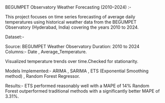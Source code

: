 BEGUMPET Observatory Weather Forecasting (2010–2024) :- 

This project focuses on time series forecasting of average daily temperatures using historical weather data from the BEGUMPET Observatory (Hyderabad, India) covering the years 2010 to 2024.

Dataset:-

Source: BEGUMPET Weather Observatory
Duration: 2010 to 2024
Columns:- Date , Average_Temperature.

Visualized temperature trends over time.Checked for stationarity.

Models Implemented:-
ARIMA , SARIMA , ETS (Exponential Smoothing method) , Random Forest Regressor.

Results:-
ETS performed reasonably well with a MAPE of 14%
Random Forest outperformed traditional methods with a significantly better MAPE of 3.31%.
